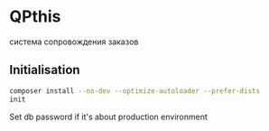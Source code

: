 QPthis
======
система сопровождения заказов

Initialisation
--------------

```bash
composer install --no-dev --optimize-autoloader --prefer-dists
init
```

Set db password if it's about production environment


 
 

